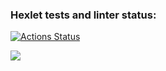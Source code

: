 ### Hexlet tests and linter status:
[![Actions Status](https://github.com/goodwoor/php-project-lvl1/workflows/hexlet-check/badge.svg)](https://github.com/goodwoor/php-project-lvl1/actions)

<a href="https://codeclimate.com/github/codeclimate/codeclimate/maintainability"><img src="https://api.codeclimate.com/v1/badges/a99a88d28ad37a79dbf6/maintainability" /></a>
